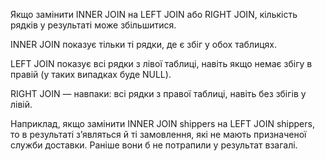 Якщо замінити INNER JOIN на LEFT JOIN або RIGHT JOIN, кількість рядків у результаті може збільшитися.

INNER JOIN показує тільки ті рядки, де є збіг у обох таблицях.

LEFT JOIN показує всі рядки з лівої таблиці, навіть якщо немає збігу в правій (у таких випадках буде NULL).

RIGHT JOIN — навпаки: всі рядки з правої таблиці, навіть без збігів у лівій.

Наприклад, якщо замінити INNER JOIN shippers на LEFT JOIN shippers, то в результаті з’являться й ті замовлення, які не мають призначеної служби доставки. Раніше вони б не потрапили у результат взагалі.
